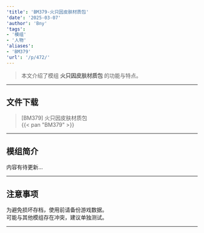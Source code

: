 ```yaml
---
'title': 'BM379-火只因皮肤材质包'
'date': '2025-03-07'
'author': 'Bny'
'tags':
- '模组'
- '人物'
'aliases':
- 'BM379'
'url': '/p/472/'
---
```


> 本文介绍了模组 **火只因皮肤材质包** 的功能与特点。

---

## 文件下载

> [BM379] 火只因皮肤材质包  
{{< pan "BM379" >}}  

---

## 模组简介

>  
内容有待更新...  

---

## 注意事项

>  
为避免损坏存档，使用前请备份游戏数据。  
可能与其他模组存在冲突，建议单独测试。  

---

